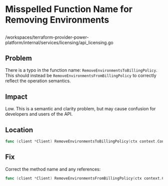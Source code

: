# Misspelled Function Name for Removing Environments

##

/workspaces/terraform-provider-power-platform/internal/services/licensing/api_licensing.go

## Problem

There is a typo in the function name: `RemoveEnvironmentsToBillingPolicy`. This should instead be `RemoveEnvironmentsFromBillingPolicy` to correctly reflect the operation semantics.

## Impact

Low. This is a semantic and clarity problem, but may cause confusion for developers and users of the API.

## Location

```go
func (client *Client) RemoveEnvironmentsToBillingPolicy(ctx context.Context, billingId string, environmentIds []string) error {
```

## Fix

Correct the method name and any references:

```go
func (client *Client) RemoveEnvironmentsFromBillingPolicy(ctx context.Context, billingId string, environmentIds []string) error {
```
